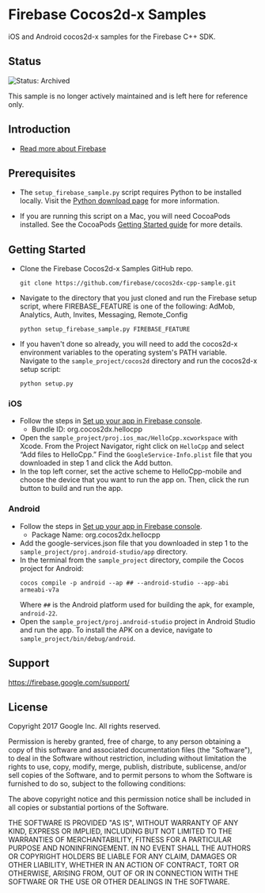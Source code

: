 Firebase Cocos2d-x Samples
==========================

iOS and Android cocos2d-x samples for the Firebase C++ SDK.

## Status

![Status: Archived](https://img.shields.io/badge/Status-Archived-red)

This sample is no longer actively maintained and is left here for reference only.


Introduction
------------

- [Read more about Firebase](https://firebase.google.com/docs)

Prerequisites
-------------

- The `setup_firebase_sample.py` script requires Python to be installed locally.
  Visit the [Python download page](https://www.python.org/downloads/)
  for more information.

- If you are running this script on a Mac, you will need CocoaPods installed.
  See the CocoaPods [Getting Started guide](https://guides.cocoapods.org/using/getting-started.html)
  for more details.

Getting Started
---------------

- Clone the Firebase Cocos2d-x Samples GitHub repo.
  ```
  git clone https://github.com/firebase/cocos2dx-cpp-sample.git
  ```
- Navigate to the directory that you just cloned and run the Firebase setup
  script, where FIREBASE_FEATURE is one of the following:
  AdMob, Analytics, Auth, Invites, Messaging, Remote_Config
  ```
  python setup_firebase_sample.py FIREBASE_FEATURE
  ```
- If you haven't done so already, you will need to add the cocos2d-x environment
  variables to the operating system's PATH variable. Navigate to the
  `sample_project/cocos2d` directory and run the cocos2d-x setup script:
  ```
  python setup.py
  ```

### iOS
- Follow the steps in
  [Set up your app in Firebase console](https://firebase.google.com/docs/cpp/setup#set_up_your_app_in_name_appmanager).
    - Bundle ID: org.cocos2dx.hellocpp
- Open the `sample_project/proj.ios_mac/HelloCpp.xcworkspace` with Xcode. From
  the Project Navigator, right click on `HelloCpp` and select “Add files to
  HelloCpp.” Find the `GoogleService-Info.plist` file that you downloaded in
  step 1 and click the Add button.
- In the top left corner, set the active scheme to HelloCpp-mobile and choose
  the device that you want to run the app on. Then, click the run button to
  build and run the app.

### Android
- Follow the steps in
  [Set up your app in Firebase console](https://firebase.google.com/docs/cpp/setup#set_up_your_app_in_name_appmanager_1).
    - Package Name: org.cocos2dx.hellocpp
- Add the google-services.json file that you downloaded in step 1 to the
  `sample_project/proj.android-studio/app` directory.
- In the terminal from the `sample_project` directory, compile the Cocos project
  for Android:
  ```
  cocos compile -p android --ap ## --android-studio --app-abi armeabi-v7a
  ```
  Where `##` is the Android platform used for building the apk,
  for example, `android-22`.
- Open the `sample_project/proj.android-studio` project in Android Studio and
  run the app. To install the APK on a device, navigate to
  `sample_project/bin/debug/android`.

Support
-------

https://firebase.google.com/support/

License
-------

Copyright 2017 Google Inc. All rights reserved.

Permission is hereby granted, free of charge, to any person obtaining a copy of
this software and associated documentation files (the "Software"), to deal in
the Software without restriction, including without limitation the rights to
use, copy, modify, merge, publish, distribute, sublicense, and/or sell copies of
the Software, and to permit persons to whom the Software is furnished to do so,
subject to the following conditions:

The above copyright notice and this permission notice shall be included in all
copies or substantial portions of the Software.

THE SOFTWARE IS PROVIDED "AS IS", WITHOUT WARRANTY OF ANY KIND, EXPRESS OR
IMPLIED, INCLUDING BUT NOT LIMITED TO THE WARRANTIES OF MERCHANTABILITY, FITNESS
FOR A PARTICULAR PURPOSE AND NONINFRINGEMENT. IN NO EVENT SHALL THE AUTHORS
OR COPYRIGHT HOLDERS BE LIABLE FOR ANY CLAIM, DAMAGES OR OTHER LIABILITY,
WHETHER IN AN ACTION OF CONTRACT, TORT OR OTHERWISE, ARISING FROM, OUT OF OR IN
CONNECTION WITH THE SOFTWARE OR THE USE OR OTHER DEALINGS IN THE SOFTWARE.
